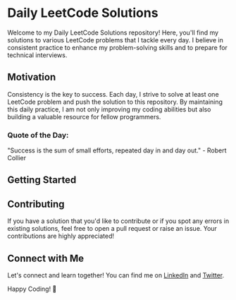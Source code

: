 # Daily LeetCode Solutions

Welcome to my Daily LeetCode Solutions repository! Here, you'll find my solutions to various LeetCode problems that I tackle every day. I believe in consistent practice to enhance my problem-solving skills and to prepare for technical interviews.

## Motivation

Consistency is the key to success. Each day, I strive to solve at least one LeetCode problem and push the solution to this repository. By maintaining this daily practice, I am not only improving my coding abilities but also building a valuable resource for fellow programmers.

### Quote of the Day:
"Success is the sum of small efforts, repeated day in and day out." - Robert Collier

## Getting Started


## Contributing

If you have a solution that you'd like to contribute or if you spot any errors in existing solutions, feel free to open a pull request or raise an issue. Your contributions are highly appreciated!

## Connect with Me

Let's connect and learn together! You can find me on [LinkedIn](https://www.linkedin.com/in/yourprofile) and [Twitter](https://twitter.com/yourhandle).

Happy Coding! 🚀
